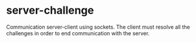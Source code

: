# server-challenge
Communication server-client using sockets. The client must resolve all the challenges in order to end communication with the server.

